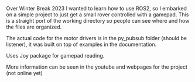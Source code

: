 Over Winter Break 2023 I wanted to learn how to use ROS2, so I embarked on a simple project to just get a small rover controlled with a gamepad. This is a straight port of the working directory so people can see where and how the files are organized. 

The actual code for the motor drivers is in the py_pubsub folder (should be listener), it was built on top of examples in the documentation.

Uses Joy package for gamepad reading.

More information can be seen in the youtube and webpages for the project (not online yet)
